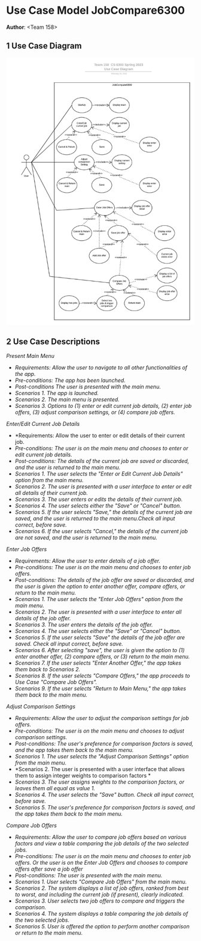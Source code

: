 # Use Case Model JobCompare6300

**Author**: \<Team 158\>

## 1 Use Case Diagram

![Use Case](./images/UseCase.jpeg)

## 2 Use Case Descriptions

*Present Main Menu*

- *Requirements:  Allow the user to navigate to all other functionalities of the app.*
- *Pre-conditions: The app has been launched.*
- *Post-conditions The user is presented with the main menu.*
- *Scenarios 1. The app is launched.*
- *Scenarios 2. The main menu is presented.*
- *Scenarios 3. Options to (1) enter or edit current job details, (2) enter job offers, (3) adjust comparison settings, or (4) compare job offers.*

*Enter/Edit Current Job Details*

- *Requirements:  Allow the user to enter or edit details of their current job.
- *Pre-conditions: The user is on the main menu and chooses to enter or edit current job details.*
- *Post-conditions: The details of the current job are saved or discarded, and the user is returned to the main menu.*
- *Scenarios 1. The user selects the "Enter or Edit Current Job Details" option from the main menu.*
- *Scenarios 2. The user is presented with a user interface to enter or edit all details of their current job.*
- *Scenarios 3. The user enters or edits the details of their current job.*
- *Scenarios 4. The user selects either the "Save" or "Cancel" button.*
- *Scenarios 5. If the user selects "Save," the details of the current job are saved, and the user is returned to the main menu.Check all input correct, before save.*
- *Scenarios 6. If the user selects "Cancel," the details of the current job are not saved, and the user is returned to the main menu.*

*Enter Job Offers*

- *Requirements:  Allow the user to enter details of a job offer.*
- *Pre-conditions: The user is on the main menu and chooses to enter job offers.*
- *Post-conditions: The details of the job offer are saved or discarded, and the user is given the option to enter another offer, compare offers, or return to the main menu.*
- *Scenarios 1. The user selects the "Enter Job Offers" option from the main menu.*
- *Scenarios 2. The user is presented with a user interface to enter all details of the job offer.*
- *Scenarios 3. The user enters the details of the job offer.*
- *Scenarios 4. The user selects either the "Save" or "Cancel" button.*
- *Scenarios 5. If the user selects "Save" the details of the job offer are saved. Check all input correct, before save.*
- *Scenarios 6. After selecting "save", the user is given the option to (1) enter another offer, (2) compare offers, or (3) return to the main menu.*
- *Scenarios 7. If the user selects "Enter Another Offer," the app takes them back to Scenarios 2.*
- *Scenarios 8. If the user selects "Compare Offers," the app proceeds to Use Case "Compare Job Offers".*
- *Scenarios 9. If the user selects "Return to Main Menu," the app takes them back to the main menu.*

*Adjust Comparison Settings*

- *Requirements:  Allow the user to adjust the comparison settings for job offers.*
- *Pre-conditions: The user is on the main menu and chooses to adjust comparison settings.*
- *Post-conditions: The user's preference for comparison factors is saved, and the app takes them back to the main menu.*
- *Scenarios 1. The user selects the "Adjust Comparison Settings" option from the main menu.*
- *Scenarios 2. The user is presented with a user interface that allows them to assign integer weights to comparison factors *
- *Scenarios 3. The user assigns weights to the comparison factors, or leaves them all equal as value 1.*
- *Scenarios 4. The user selects the "Save" button. Check all input correct, before save.*
- *Scenarios 5. The user's preference for comparison factors is saved, and the app takes them back to the main menu.*

*Compare Job Offers*

- *Requirements:  Allow the user to compare job offers based on various factors and view a table comparing the job details of the two selected jobs.*
- *Pre-conditions: The user is on the main menu and chooses to enter job offers. Or the user is on the Enter Job Offers and chooses to compare offers after save a job offer*
- *Post-conditions: The user is presented with the main menu.*
- *Scenarios 1. User selects "Compare Job Offers" from the main menu.*
- *Scenarios 2. The system displays a list of job offers, ranked from best to worst, and including the current job (if present), clearly indicated.*
- *Scenarios 3. User selects two job offers to compare and triggers the comparison.*
- *Scenarios 4. The system displays a table comparing the job details of the two selected jobs.*
- *Scenarios 5. User is offered the option to perform another comparison or return to the main menu.*